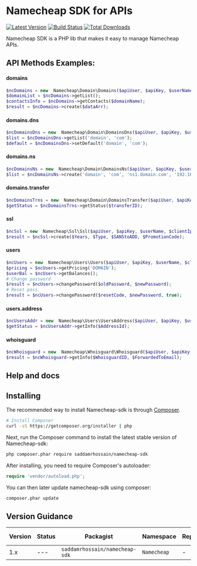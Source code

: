 Namecheap SDK for APIs
=======================

[![Latest Version](https://img.shields.io/badge/release-v1.0-blue.svg)]()
[![Build Status](https://img.shields.io/badge/build-error-lightgrey.svg)]()
[![Total Downloads](https://img.shields.io/badge/downloads-1k-green.svg)]()

Namecheap SDK is a PHP lib that makes it easy to manage Namecheap APIs.

## API Methods Examples:
#### domains
```php
$ncDomains = new  Namecheap\Domain\Domains($apiUser, $apiKey, $userName, $clientIp);
$domainList = $ncDomains->getList();
$contactsInfo = $ncDomains->getContacts($domainName);
$result = $ncDomains->create($dataArr);
```

#### domains.dns
```php
$ncDomainsDns = new  Namecheap\Domain\DomainsDns($apiUser, $apiKey, $userName, $clientIp);
$list = $ncDomainsDns->getList('domain', 'com');
$default = $ncDomainsDns->setDefault('domain', 'com');
```

#### domains.ns
```php
$ncDomainsNs = new  Namecheap\Domain\DomainsNs($apiUser, $apiKey, $userName, $clientIp);
$list = $ncDomainsNs->create('domain', 'com', 'ns1.domain.com', '192.165.15.103');
```

#### domains.transfer
```php
$ncDomainsTrns = new  Namecheap\Domain\DomainsTransfer($apiUser, $apiKey, $userName, $clientIp);
$getStatus = $ncDomainsTrns->getStatus($transferID);
```
#### ssl
```php
$ncSsl = new  Namecheap\Ssl\Ssl($apiUser, $apiKey, $userName, $clientIp);
$result = $ncSsl->create($Years, $Type, $SANStoADD, $PromotionCode);
```

#### users
```php
$ncUsers = new  Namecheap\Users\Users($apiUser, $apiKey, $userName, $clientIp);
$pricing = $ncUsers->getPricing('DOMAIN');
$userBal = $ncUsers->getBalances();
# Change password
$result = $ncUsers->changePassword($oldPassword, $newPassword);
# Reset pass
$result = $ncUsers->changePassword($resetCode, $newPassword, true);
```

#### users.address
```php
$ncUsersAddr = new  Namecheap\Users\UsersAddress($apiUser, $apiKey, $userName, $clientIp);
$getStatus = $ncUsersAddr->getInfo($AddressId);
```

#### whoisguard
```php
$ncWhoisguard = new  Namecheap\Whoisguard\Whoisguard($apiUser, $apiKey, $userName, $clientIp);
$result = $ncWhoisguard->getInfo($WhoisguardID, $ForwardedToEmail);
```

## Help and docs

## Installing

The recommended way to install Namecheap-sdk is through
[Composer](http://getcomposer.org).

```bash
# Install Composer
curl -sS https://getcomposer.org/installer | php
```

Next, run the Composer command to install the latest stable version of Namecheap-sdk:

```bash
php composer.phar require saddamrhossain/namecheap-sdk
```

After installing, you need to require Composer's autoloader:

```php
require 'vendor/autoload.php';
```

You can then later update namecheap-sdk using composer:

 ```bash
composer.phar update
 ```


## Version Guidance

| Version | Status     | Packagist           | Namespace    | Repo                | Docs                | PSR-7 | PHP Version |
|---------|------------|---------------------|--------------|---------------------|---------------------|-------|-------------|
| 1.x     | ---        | `saddamrhossain/namecheap-sdk`     | `Namecheap`     | - | - | No    | >= 5.6    |
